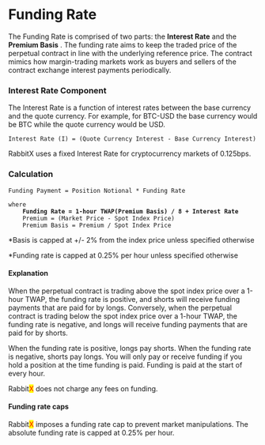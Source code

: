 # Funding Rate

The Funding Rate is comprised of two parts: the **Interest Rate** and the **Premium Basis** . The funding rate aims to keep the traded price of the perpetual contract in line with the underlying reference price. The contract mimics how margin-trading markets work as buyers and sellers of the contract exchange interest payments periodically.

### Interest Rate Component

The Interest Rate is a function of interest rates between the base currency and the quote currency. For example, for BTC-USD the base currency would be BTC while the quote currency would be USD.&#x20;

```
Interest Rate (I) = (Quote Currency Interest - Base Currency Interest)
```

RabbitX uses a fixed Interest Rate for cryptocurrency markets of 0.125bps.

### Calculation

<pre><code>Funding Payment = Position Notional * Funding Rate 

where
<strong>    Funding Rate = 1-hour TWAP(Premium Basis) / 8 + Interest Rate
</strong>    Premium = (Market Price - Spot Index Price) 
    Premium Basis = Premium / Spot Index Price
</code></pre>

\*Basis is capped at +/- 2% from the index price unless specified otherwise

\*Funding rate is capped at 0.25% per hour unless specified otherwise

#### Explanation

When the perpetual contract is trading above the spot index price over a 1-hour TWAP, the funding rate is positive, and shorts will receive funding payments that are paid for by longs. Conversely, when the perpetual contract is trading below the spot index price over a 1-hour TWAP, the funding rate is negative, and longs will receive funding payments that are paid for by shorts.&#x20;

When the funding rate is positive, longs pay shorts. When the funding rate is negative, shorts pay longs. You will only pay or receive funding if you hold a position at the time funding is paid. Funding is paid at the start of every hour.

Rabbit<mark style="color:red;">X</mark> does not charge any fees on funding.&#x20;

#### Funding rate caps

Rabbit<mark style="color:red;">X</mark> imposes a funding rate cap to prevent market manipulations. The absolute funding rate is capped at 0.25% per hour.
